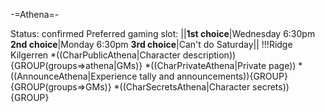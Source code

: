 -=Athena=-

Status: confirmed
Preferred gaming slot:
||__1st choice__|Wednesday 6:30pm
__2nd choice__|Monday 6:30pm
__3rd choice__|Can't do Saturday||
!!!Ridge Kilgerren
*((CharPublicAthena|Character description)){GROUP(groups=&gt;athena|GMs)}
*((CharPrivateAthena|Private page))
*((AnnounceAthena|Experience tally and announcements)){GROUP}{GROUP(groups=&gt;GMs)}
*((CharSecretsAthena|Character secrets)){GROUP}

